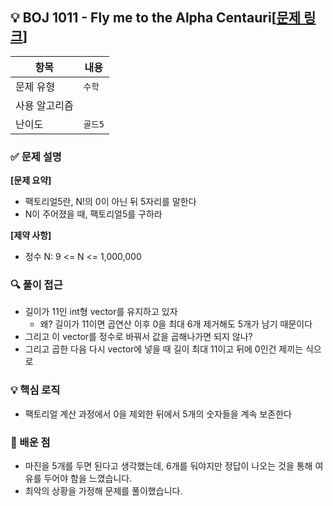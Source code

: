 ## 💡 BOJ 1011 - Fly me to the Alpha Centauri[[문제 링크](https://www.acmicpc.net/problem/1011)]

| 항목 | 내용 |
|------|------|
| 문제 유형 | `수학` |
| 사용 알고리즘 |  |
| 난이도 | `골드5` |

### ✅ 문제 설명
**[문제 요약]**

- 팩토리얼5란, N!의 0이 아닌 뒤 5자리를 말한다
- N이 주어졌을 때, 팩토리얼5를 구하라

**[제약 사항]**

- 정수 N: 9 <= N <= 1,000,000

### 🔍 풀이 접근
- 길이가 11인 int형 vector를 유지하고 있자
   - 왜? 길이가 11이면 곱연산 이후 0을 최대 6개 제거해도 5개가 남기 때문이다
- 그리고 이 vector를 정수로 바꿔서 값을 곱해나가면 되지 않나?
- 그리고 곱한 다음 다시 vector에 넣을 때 길이 최대 11이고 뒤에 0인건 제끼는 식으로

### 💡 핵심 로직
- 팩토리얼 계산 과정에서 0을 제외한 뒤에서 5개의 숫자들을 계속 보존한다

### 📌 배운 점
- 마진을 5개를 두면 된다고 생각했는데, 6개를 둬야지만 정답이 나오는 것을 통해 여유를 두어야 함을 느꼈습니다.
- 최악의 상황을 가정해 문제를 풀이했습니다.